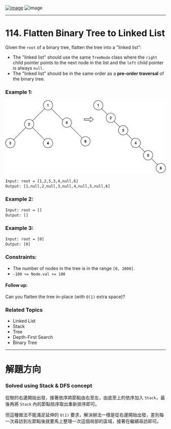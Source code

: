 [![image](https://img.shields.io/badge/Leetcode-Link-blue?logo=leetcode)](https://leetcode.com/problems/flatten-binary-tree-to-linked-list/)
![image](https://img.shields.io/badge/Difficulty-Medium-yellow)

---

# 114. Flatten Binary Tree to Linked List

Given the `root` of a binary tree, flatten the tree into a "linked list":

- The "linked list" should use the same `TreeNode` class where the `right` child pointer points to the next node in the list and the `left` child pointer is always `null`.
- The "linked list" should be in the same order as a **pre-order traversal** of the binary tree.

### Example 1:

![image](./image/flaten.jpeg)

```
Input: root = [1,2,5,3,4,null,6]
Output: [1,null,2,null,3,null,4,null,5,null,6]
```

### Example 2:

```
Input: root = []
Output: []
```

### Example 3:

```
Input: root = [0]
Output: [0]
```

### Constraints:

- The number of nodes in the tree is in the range `[0, 2000]`.
- `-100 <= Node.val <= 100`

#### Follow up:

Can you flatten the tree in-place (with `O(1)` extra space)?

### Related Topics

- Linked List
- Stack
- Tree
- Depth-First Search
- Binary Tree
  
---

# 解題方向

### Solved using Stack & DFS concept

從樹的右邊開始出發，接著依序將節點由右至左，由底至上的依序加入 `Stack`，最後再將 `Stack` 內的節點依序取出重新排序即可。

但這種做法不能滿足延伸的 `O(1)` 要求，解決辦法一樣是從右邊開始出發，差別每一次尋訪到左節點後就要馬上整理一次這個局部的區域，接著在繼續尋訪即可。
